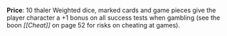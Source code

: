 **Price**: 10 thaler
Weighted dice, marked cards and game pieces give the player character a +1 bonus on all success tests when gambling (see the boon *[[Cheat]]* on page 52 for risks on cheating at games).